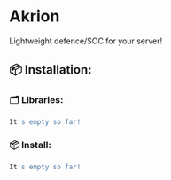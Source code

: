 # Akrion
Lightweight defence/SOC for your server!



## 📦 Installation:
### 🗂️ Libraries:
```bash
It's empty so far!
```

### 📦 Install:
```bash
It's empty so far!
```
